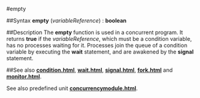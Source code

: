 
#empty

##Syntax
**empty** (_variableReference_) : **boolean**


##Description
The **empty** function is used in a concurrent program. It returns **true** if the _variableReference_, which must be a condition variable, has no processes waiting for it. Processes join the queue of a condition variable by executing the **wait** statement, and are awakened by the **signal** statement.


##See also
**[condition.html](condition)**, **[wait.html](wait)**, **[signal.html](signal)**, **[fork.html](fork)** and **[monitor.html](monitor)**.

See also predefined unit **[concurrencymodule.html](Concurrency)**.

